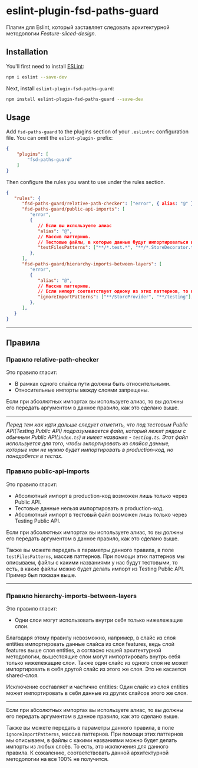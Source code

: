 # eslint-plugin-fsd-paths-guard

Плагин для Eslint, который заставляет следовать архитектурной методологии _Feature-sliced-design_.

## Installation

You'll first need to install [ESLint](https://eslint.org/):

```sh
npm i eslint --save-dev
```

Next, install `eslint-plugin-fsd-paths-guard`:

```sh
npm install eslint-plugin-fsd-paths-guard --save-dev
```

## Usage

Add `fsd-paths-guard` to the plugins section of your `.eslintrc` configuration file. You can omit the `eslint-plugin-` prefix:

```json
{
    "plugins": [
        "fsd-paths-guard"
    ]
}
```


Then configure the rules you want to use under the rules section.

```json
{
   "rules": {
      "fsd-paths-guard/relative-path-checker": ["error", { alias: "@" }],
      "fsd-paths-guard/public-api-imports": [
         "error",
         {
            // Если вы используете алиас
            "alias": "@",
            // Массив паттернов. 
            // Тестовые файлы, в которые данные будут импортироваться из Testing Public API.
            "testFilesPatterns": ["**/*.test.*", "**/*.StoreDecorator.ts", "**/*.stories.ts"],
         },
      ],
      "fsd-paths-guard/hierarchy-imports-between-layers": [
         "error",
         {
            "alias": "@",
            // Массив паттернов. 
            // Если импорт соответствует одному из этих паттернов, то правило игнорирует такой импорт.
            "ignoreImportPatterns": ["**/StoreProvider", "**/testing"],
         },
      ],     
   }
}
```

---

## Правила

### Правило relative-path-checker

Это правило гласит:

- В рамках одного слайса пути должны быть относительными.
- Относительные импорты между слоями запрещены.


Если при абсолютных импортах вы используете алиас, то вы должны его передать аргументом в данное правило, как это сделано выше.

---

_Перед тем как идти дальше следует отметить, что под тестовым Public API(Testing Public API) подразумевается файл,
который лежит рядом с обычным Public API(`index.ts`) и имеет название - `testing.ts`.
Этот файл используется для того, чтобы экпортировать из слайса данные, которые нам не нужно будет импортировать
в production-код, но понадобятся в тестах._

### Правило public-api-imports

Это правило гласит:

- Абсолютный импорт в production-код возможен лишь только через Public API.
- Тестовые данные нельзя импортировать в production-код.
- Абсолютный импорт в тестовый файл возможен лишь только через Testing Public API.


Если при абсолютных импортах вы используете алиас, то вы должны его передать аргументом в данное правило, как это сделано выше.


Также вы можете передать в параметры данного правила, в поле `testFilesPatterns`, массив паттернов.
При помощи этих паттернов мы описываем, файлы с какими названиями у нас будут тестовыми, 
то есть, в какие файлы можно будет делать импорт из Testing Public API. Пример был показан выше.

---

### Правило hierarchy-imports-between-layers

Это правило гласит:

- Одни слои могут использовать внутри себя только нижележащие слои.

Благодаря этому правилу невозможно, например, в слайс из слоя entities импортировать данные 
слайса из слоя features, ведь слой features выше слоя entities, а согласно нашей архитектурной методологии, 
вышестоящие слои могут импортировать внутрь себя только нижележащие слои. Также один слайс из одного слоя 
не может импортировать в себя другой слайс из этого же слоя. Это не касается shared-слоя.

Исключение составляет и частично entities: 
Один слайс из слоя entities может импортировать в себя данные из других слайсов этого же слоя.


----
Если при абсолютных импортах вы используете алиас, то вы должны его передать аргументом в данное правило, как это сделано выше.


Также вы можете передать в параметры данного правила, в поле `ignoreImportPatterns`, массив паттернов.
При помощи этих паттернов мы описываем, в файлы с какими названиями можно будет 
делать импорты из любых слоёв. То есть, это исключения для данного правила. 
К сожалению, соответствовать данной архитектурной методологии на все 100% не получится.